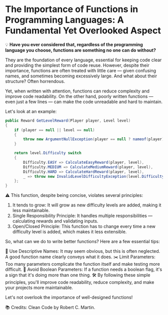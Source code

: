 # The Importance of Functions in Programming Languages: A Fundamental Yet Overlooked Aspect

💡 **Have you ever considered that, regardless of the programming language you choose, functions are something no one can do without?** 

They are the foundation of every language, essential for keeping code clear and providing the simplest form of code reuse.
However, despite their importance, functions are often treated with little care — given confusing names, and sometimes becoming excessively large. 
And what about their structure? Often horrendous.

Yet, when written with attention, functions can reduce complexity and improve code readability. On the other hand, poorly written functions — even just a few lines — can make the code unreadable and hard to maintain.

Let's look at an example:

```csharp
public Reward GetLevelReward(Player player, Level level)
{
    if (player == null || level == null)
    {
        throw new ArgumentNullException(player == null ? nameof(player) : nameof(level));
    }

    return level.Difficulty switch
    {
        Difficulty.EASY => CalculateEasyReward(player, level),
        Difficulty.MEDIUM => CalculateMediumReward(player, level),
        Difficulty.HARD => CalculateHardReward(player, level),
        _ => throw new InvalidLevelDifficultyException(level.Difficulty)
    };
}
```

⚠️ This function, despite being concise, violates several principles:

1. It tends to grow: It will grow as new difficulty levels are added, making it less maintainable.
2. Single Responsibility Principle: It handles multiple responsibilities — calculating rewards and validating inputs.
3. Open/Closed Principle: This function has to change every time a new difficulty level is added, which makes it less extensible.

So, what can we do to write better functions? Here are a few essential tips:

📛 Use Descriptive Names: It may seem obvious, but this is often neglected. A good function name clearly conveys what it does.
✂️ Limit Parameters: Too many parameters complicate the function itself and make testing more difficult.
🚫 Avoid Boolean Parameters: If a function needs a boolean flag, it's a sign that it's doing more than one thing.
🛠️ By following these simple principles, you'll improve code readability, reduce complexity, and make your projects more maintainable. 

Let's not overlook the importance of well-designed functions!

📚 Credits: Clean Code by Robert C. Martin.
